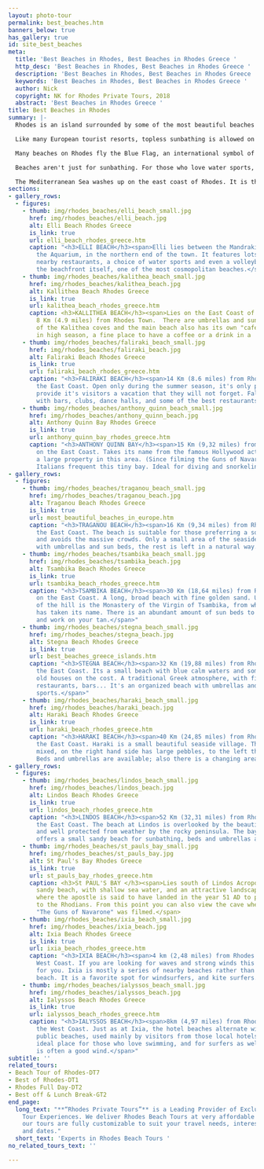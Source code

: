 ```yaml
---
layout: photo-tour
permalink: best_beaches.htm
banners_below: true
has_gallery: true
id: site_best_beaches
meta:
  title: 'Best Beaches in Rhodes, Best Beaches in Rhodes Greece '
  http_desc: 'Best Beaches in Rhodes, Best Beaches in Rhodes Greece '
  description: 'Best Beaches in Rhodes, Best Beaches in Rhodes Greece '
  keywords: 'Best Beaches in Rhodes, Best Beaches in Rhodes Greece '
  author: Nick
  copyright: NK for Rhodes Private Tours, 2018
  abstract: 'Best Beaches in Rhodes Greece '
title: Best Beaches in Rhodes
summary: |-
  Rhodes is an island surrounded by some of the most beautiful beaches in Europe. All of the beaches have free admission, but you may want to rent a sunbed or umbrella. All beaches include changing areas and showers.

  Like many European tourist resorts, topless sunbathing is allowed on most beaches. If you want absolutely no tan lines, there is a nudist beach called Mantomata, part of Falilraki Beach. Entrance to this section of the beach is achieved by showing up naked yourself. The beach is fairly remote and the water is crystal clear.

  Many beaches on Rhodes fly the Blue Flag, an international symbol of quality assurance, cleanliness, security and environmental protection of the coast and surrounding areas.

  Beaches aren't just for sunbathing. For those who love water sports, you can choose jet skiing, banana boat rides, climb onto a ringo for a fast tow behind a speedboat, paragliding, peddle boats (pedalos), bungee jumping, waterslides and sky-surfing.

  The Mediterranean Sea washes up on the east coast of Rhodes. It is the best side of the island for swimming. The Aegean Sea, which touches the west coast, tends to have stronger winds and is preferred by windsurfers.
sections:
- gallery_rows:
  - figures:
    - thumb: img/rhodes_beaches/elli_beach_small.jpg
      href: img/rhodes_beaches/elli_beach.jpg
      alt: Elli Beach Rhodes Greece
      is_link: true
      url: elli_beach_rhodes_greece.htm
      caption: "<h3>ELLI BEACH</h3><span>Elli lies between the Mandraki harbor, and
        the Aquarium, in the northern end of the town. It features lots of sun loungers,
        nearby restaurants, a choice of water sports and even a volleyball count on
        the beachfront itself, one of the most cosmopolitan beaches.</span>"
    - thumb: img/rhodes_beaches/kalithea_beach_small.jpg
      href: img/rhodes_beaches/kalithea_beach.jpg
      alt: Kallithea Beach Rhodes Greece
      is_link: true
      url: kalithea_beach_rhodes_greece.htm
      caption: <h3>KALLITHEA BEACH</h3><span>Lies on the East Coast of the island
        8 Km (4.9 miles) from Rhodes Town.  There are umbrellas and sun beds in each
        of the Kalithea coves and the main beach also has its own "cafe" that opens
        in high season, a fine place to have a coffee or a drink in a  fantastic environment.</span>
    - thumb: img/rhodes_beaches/faliraki_beach_small.jpg
      href: img/rhodes_beaches/faliraki_beach.jpg
      alt: Faliraki Beach Rhodes Greece
      is_link: true
      url: faliraki_beach_rhodes_greece.htm
      caption: "<h3>FALIRAKI BEACH</h3><span>14 Km (8.6 miles) from Rhodes Town on
        the East Coast. Open only during the summer season, it's only purpose is to
        provide it's visitors a vacation that they will not forget. Faliraki bursts
        with bars, clubs, dance halls, and some of the best restaurants found anywhere.</span>"
    - thumb: img/rhodes_beaches/anthony_quinn_beach_small.jpg
      href: img/rhodes_beaches/anthony_quinn_beach.jpg
      alt: Anthony Quinn Bay Rhodes Greece
      is_link: true
      url: anthony_quinn_bay_rhodes_greece.htm
      caption: "<h3>ANTHONY QUINN BAY</h3><span>15 Km (9,32 miles) from Rhodes Town
        on the East Coast. Takes its name from the famous Hollywood actor, who owns
        a large property in this area. (Since filming the Guns of Navarone here).
        Italians frequent this tiny bay. Ideal for diving and snorkeling.</span>"
- gallery_rows:
  - figures:
    - thumb: img/rhodes_beaches/traganou_beach_small.jpg
      href: img/rhodes_beaches/traganou_beach.jpg
      alt: Traganou Beach Rhodes Greece
      is_link: true
      url: most_beautiful_beaches_in_europe.htm
      caption: "<h3>TRAGANOU BEACH</h3><span>16 Km (9,34 miles) from Rhodes Town on
        the East Coast. The beach is suitable for those preferring a solitary swim,
        and avoids the massive crowds. Only a small area of the seaside is organized
        with umbrellas and sun beds, the rest is left in a natural way.</span> "
    - thumb: img/rhodes_beaches/tsambika_beach_small.jpg
      href: img/rhodes_beaches/tsambika_beach.jpg
      alt: Tsambika Beach Rhodes Greece
      is_link: true
      url: tsambika_beach_rhodes_greece.htm
      caption: "<h3>TSAMBIKA BEACH</h3><span>30 Km (18,64 miles) from Rhodes Town
        on the East Coast. A long, broad beach with fine golden sand. Up on the top
        of the hill is the Monastery of the Virgin of Tsambika, from which the beach
        has taken its name. There is an abundant amount of sun beds to lay back on
        and work on your tan.</span>"
    - thumb: img/rhodes_beaches/stegna_beach_small.jpg
      href: img/rhodes_beaches/stegna_beach.jpg
      alt: Stegna Beach Rhodes Greece
      is_link: true
      url: best_beaches_greece_islands.htm
      caption: "<h3>STEGNA BEACH</h3><span>32 Km (19,88 miles) from Rhodes Town on
        the East Coast. Its a small beach with blue calm waters and some traditional
        old houses on the cost. A traditional Greek atmosphere, with fish taverns,
        restaurants, bars... It's an organized beach with umbrellas and some water
        sports.</span>"
    - thumb: img/rhodes_beaches/haraki_beach_small.jpg
      href: img/rhodes_beaches/haraki_beach.jpg
      alt: Haraki Beach Rhodes Greece
      is_link: true
      url: haraki_beach_rhodes_greece.htm
      caption: "<h3>HARAKI BEACH</h3><span>40 Km (24,85 miles) from Rhodes Town on
        the East Coast. Haraki is a small beautiful seaside village. The beach is
        mixed, on the right hand side has large pebbles, to the left there is sand.
        Beds and umbrellas are available; also there is a changing area and showers.</span>"
- gallery_rows:
  - figures:
    - thumb: img/rhodes_beaches/lindos_beach_small.jpg
      href: img/rhodes_beaches/lindos_beach.jpg
      alt: Lindos Beach Rhodes Greece
      is_link: true
      url: lindos_beach_rhodes_greece.htm
      caption: "<h3>LINDOS BEACH</h3><span>52 Km (32,31 miles) from Rhodes Town on
        the East Coast. The beach at Lindos is overlooked by the beautiful acropolis,
        and well protected from weather by the rocky peninsula. The bay at Lindos
        offers a small sandy beach for sunbathing, beds and umbrellas are available.</span> "
    - thumb: img/rhodes_beaches/st_pauls_bay_small.jpg
      href: img/rhodes_beaches/st_pauls_bay.jpg
      alt: St Paul's Bay Rhodes Greece
      is_link: true
      url: st_pauls_bay_rhodes_greece.htm
      caption: <h3>St PAUL'S BAY </h3><span>Lies south of Lindos Acropolis. A small
        sandy beach, with shallow sea water, and an attractive landscape. Here is
        where the apostle is said to have landed in the year 51 AD to preach Christianity
        to the Rhodians. From this point you can also view the cave where the film
        "The Guns of Navarone" was filmed.</span>
    - thumb: img/rhodes_beaches/ixia_beach_small.jpg
      href: img/rhodes_beaches/ixia_beach.jpg
      alt: Ixia Beach Rhodes Greece
      is_link: true
      url: ixia_beach_rhodes_greece.htm
      caption: "<h3>IXIA BEACH</h3><span>4 km (2,48 miles) from Rhodes Town on the
        West Coast. If you are looking for waves and strong winds this is a beach
        for you. Ixia is mostly a series of nearby beaches rather than one single
        beach. It is a favorite spot for windsurfers, and kite surfers.</span>"
    - thumb: img/rhodes_beaches/ialyssos_beach_small.jpg
      href: img/rhodes_beaches/ialyssos_beach.jpg
      alt: Ialyssos Beach Rhodes Greece
      is_link: true
      url: ialyssos_beach_rhodes_greece.htm
      caption: "<h3>IALYSSOS BEACH</h3><span>8km (4,97 miles) from Rhodes Town on
        the West Coast. Just as at Ixia, the hotel beaches alternate with organized
        public beaches, used mainly by visitors from those local hotels. It is an
        ideal place for those who love swimming, and for surfers as well as there
        is often a good wind.</span>"
subtitle: ''
related_tours:
- Beach Tour of Rhodes-DT7
- Best of Rhodes-DT1
- Rhodes Full Day-DT2
- Best off & Lunch Break-GT2
end_page:
  long_text: "**“Rhodes Private Tours”** is a Leading Provider of Exclusive and Personalized
    Tour Experiences. We deliver Rhodes Beach Tours at very affordable rates. All
    our tours are fully customizable to suit your travel needs, interests, schedules,
    and dates."
  short_text: 'Experts in Rhodes Beach Tours '
no_related_tours_text: ''

---
```

